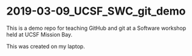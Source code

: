 # 2019-03-09_UCSF_SWC_git_demo

This is a demo repo for teaching GitHub and git at a Software workshop held at UCSF Mission Bay.

This was created on my laptop.


